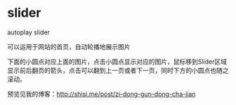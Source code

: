 # slider
autoplay slider

可以运用于网站的首页，自动轮播地展示图片

下面的小圆点对应上面的图片，点击小圆点显示对应的图片，鼠标移到Slider区域显示前后翻页的箭头，点击可以翻到上一页或者下一页，同时下方的小圆点也随之滚动。

预览见我的博客：http://shisi.me/post/zi-dong-gun-dong-cha-jian



